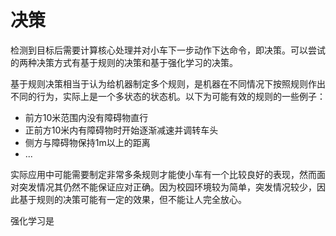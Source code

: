 # 决策 

 检测到目标后需要计算核心处理并对小车下一步动作下达命令，即决策。可以尝试的两种决策方式有基于规则的决策和基于强化学习的决策。
 
 基于规则决策相当于认为给机器制定多个规则，是机器在不同情况下按照规则作出不同的行为，实际上是一个多状态的状态机。以下为可能有效的规则的一些例子：
 * 前方10米范围内没有障碍物直行
 * 正前方10米内有障碍物时开始逐渐减速并调转车头
 * 侧方与障碍物保持1m以上的距离
 * ...
 
 实际应用中可能需要制定非常多条规则才能使小车有一个比较良好的表现，然而面对突发情况其仍然不能保证应对正确。因为校园环境较为简单，突发情况较少，因此基于规则的决策可能有一定的效果，但不能让人完全放心。
 
 强化学习是